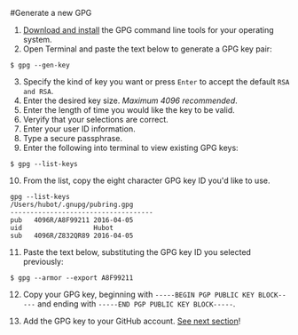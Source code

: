 #Generate a new GPG

1. [Download and install](https://www.gnupg.org/download/) the GPG command line tools for your operating system.
2. Open Terminal and paste the text below to generate a GPG key pair:
```
$ gpg --gen-key
```
3. Specify the kind of key you want or press `Enter` to accept the default `RSA and RSA`.
4. Enter the desired key size. *Maximum 4096 recommended*.
5. Enter the length of time you would like the key to be valid.
6. Veryify that your selections are correct.
7. Enter your user ID information.
8. Type a secure passphrase.
9. Enter the following into terminal to view existing GPG keys:
```
$ gpg --list-keys
```
10. From the list, copy the eight character GPG key ID you'd like to use.
```
gpg --list-keys
/Users/hubot/.gnupg/pubring.gpg
------------------------------------
pub   4096R/A8F99211 2016-04-05
uid                  Hubot 
sub   4096R/Z832QR89 2016-04-05
```
11. Paste the text below, substituting the GPG key ID you selected previously:
```
$ gpg --armor --export A8F99211
```
12. Copy your GPG key, beginning with `-----BEGIN PGP PUBLIC KEY BLOCK-----` and ending with `-----END PGP PUBLIC KEY BLOCK-----`.

13. Add the GPG key to your GitHub account. [See next section]()!
